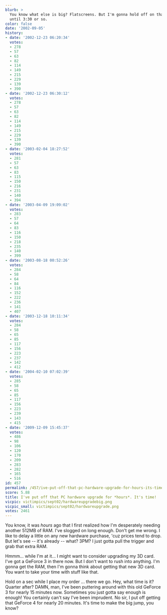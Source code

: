 ```yaml
---
blurb: >
  You know what else is big? Flatscreens. But I'm gonna hold off on that one. At least
  until 3:30 or so.
color: false
date: '2002-09-05'
history:
- date: '2002-12-23 06:20:34'
  votes:
  - 278
  - 57
  - 63
  - 82
  - 114
  - 149
  - 215
  - 229
  - 139
  - 390
- date: '2002-12-23 06:30:12'
  votes:
  - 278
  - 57
  - 63
  - 82
  - 114
  - 149
  - 215
  - 229
  - 139
  - 390
- date: '2003-02-04 18:27:52'
  votes:
  - 281
  - 57
  - 63
  - 83
  - 115
  - 150
  - 216
  - 231
  - 140
  - 394
- date: '2003-04-09 19:09:02'
  votes:
  - 283
  - 57
  - 64
  - 83
  - 116
  - 150
  - 218
  - 235
  - 140
  - 399
- date: '2003-08-18 00:52:26'
  votes:
  - 284
  - 58
  - 64
  - 84
  - 116
  - 152
  - 222
  - 236
  - 141
  - 407
- date: '2003-12-18 10:11:34'
  votes:
  - 284
  - 58
  - 65
  - 85
  - 117
  - 156
  - 223
  - 237
  - 142
  - 412
- date: '2004-02-10 07:02:39'
  votes:
  - 285
  - 58
  - 65
  - 85
  - 117
  - 156
  - 223
  - 239
  - 143
  - 415
- date: '2009-12-09 15:45:37'
  votes:
  - 486
  - 98
  - 106
  - 120
  - 170
  - 209
  - 283
  - 282
  - 165
  - 516
id: 457
permalink: /457/ive-put-off-that-pc-hardware-upgrade-for-hours-its-time/
score: 5.88
title: I've put off that PC hardware upgrade for *hours*. It's time!
vicpic: victimpics/sept02/hardwareupgradebig.png
vicpic_small: victimpics/sept02/hardwareupgrade.png
votes: 2461
---
```


You know, it was *hours* ago that I first realized how I'm desperately
needing another 512MB of RAM. I've slogged on long enough. Don't get me
wrong. I like to delay a little on any new hardware purchase, 'cuz
prices tend to drop. But let's see -- it's already -- what? 3PM? I just
gotta pull the trigger and grab that extra RAM.

Hmmm... while I'm at it... I might want to consider upgrading my 3D
card. I've got a GeForce 3 in there now. But I don't want to rush into
anything. I'm gonna get the RAM, then I'm gonna think about getting that
new 3D card. You want to take your time with stuff like that.

Hold on a sec while I place my order ... there we go. Hey, what time is
it? Quarter after? DAMN, man, I've been puttering around with this old
GeForce 3 for nearly 15 minutes now. Sometimes you just gotta say enough
is enough! You certainly can't say I've been imprudent. No sir, I put
off getting that GeForce 4 for nearly 20 minutes. It's time to make the
big jump, you know?